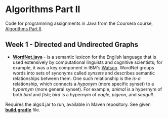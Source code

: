 Algorithms Part II
=====================

Code for programming assignments in Java from the Coursera course, [Algorithms Part II](https://www.coursera.org/learn/algorithms-part2).

Week 1 - Directed and Undirected Graphs
--------------------------------
 - [**WordNet.java**](https://github.com/alexilyenko/Algorithms2/blob/master/src/main/java/assignment1/WordNet.java) - is a semantic lexicon for the English language that is used extensively by computational linguists and cognitive scientists; for example, it was a key component in IBM's [Watson](http://en.wikipedia.org/wiki/Watson_(computer)). WordNet groups words into sets of synonyms called *synsets* and describes semantic relationships between them. One such relationship is the *is-a* relationship, which connects a *hyponym* (more specific synset) to a *hypernym* (more general synset). For example, *animal* is a hypernym of both *bird* and *fish*; *bird* is a hypernym of *eagle*, *pigeon*, and *seagull*.
 
Requires the algs4.jar to run, available in Maven repository. See given [**build.gradle**](https://github.com/alexilyenko/Algorithms2/blob/master/build.gradle) file.
